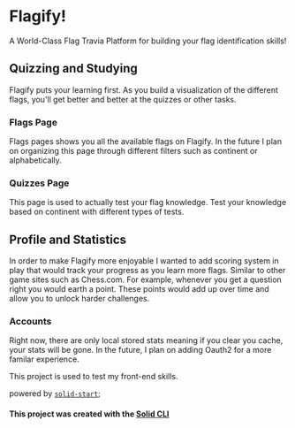 # Flagify!
A World-Class Flag Travia Platform for building your flag identification skills!

## Quizzing and Studying
Flagify puts your learning first. As you build a visualization of the different flags, you'll get better and better at the quizzes or other tasks.
### Flags Page
Flags pages shows you all the available flags on Flagify. In the future I plan on organizing this page through different filters such as continent or alphabetically.
### Quizzes Page
This page is used to actually test your flag knowledge. Test your knowledge based on continent with different types of tests.

## Profile and Statistics
In order to make Flagify more enjoyable I wanted to add scoring system in play that would track your progress as you learn more flags. Similar to other game sites such as Chess.com.
For example, whenever you get a question right you would earth a point. These points would add up over time and allow you to unlock harder challenges. 
### Accounts
Right now, there are only local stored stats meaning if you clear you cache, your stats will be gone. In the future, I plan on adding Oauth2 for a more familar experience.

This project is used to test my front-end skills.

powered by [`solid-start`](https://start.solidjs.com);

#### This project was created with the [Solid CLI](https://solid-cli.netlify.app)
